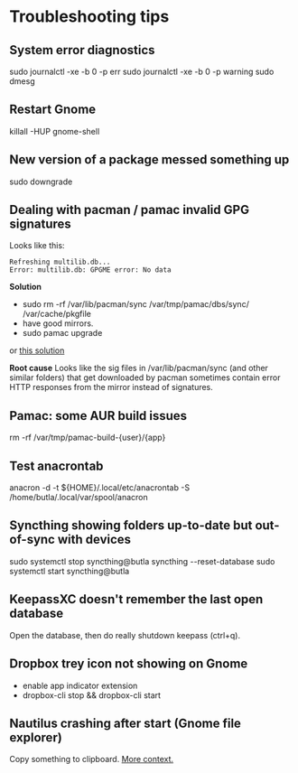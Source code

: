 Troubleshooting tips
====================

## System error diagnostics
sudo journalctl -xe -b 0 -p err
sudo journalctl -xe -b 0 -p warning
sudo dmesg

## Restart Gnome
killall -HUP gnome-shell

## New version of a package messed something up
sudo downgrade <package>

## Dealing with pacman / pamac invalid GPG signatures

Looks like this:

```
Refreshing multilib.db...
Error: multilib.db: GPGME error: No data
```

**Solution**
- sudo rm -rf /var/lib/pacman/sync /var/tmp/pamac/dbs/sync/ /var/cache/pkgfile
- have good mirrors.
- sudo pamac upgrade

or [this solution](https://forum.manjaro.org/t/root-tip-how-to-mitigate-and-prevent-gpgme-error-when-syncing-your-system/84700)

**Root cause**
Looks like the sig files in /var/lib/pacman/sync (and other similar folders) that get downloaded by pacman
sometimes contain error HTTP responses from the mirror instead of signatures.

## Pamac: some AUR build issues
rm -rf /var/tmp/pamac-build-{user}/{app}

## Test anacrontab
anacron -d -t ${HOME}/.local/etc/anacrontab -S /home/butla/.local/var/spool/anacron

## Syncthing showing folders up-to-date but out-of-sync with devices
sudo systemctl stop syncthing@butla
syncthing --reset-database
sudo systemctl start syncthing@butla

## KeepassXC doesn't remember the last open database
Open the database, then do really shutdown keepass (ctrl+q).

## Dropbox trey icon not showing on Gnome
- enable app indicator extension
- dropbox-cli stop && dropbox-cli start

## Nautilus crashing after start (Gnome file explorer)
Copy something to clipboard. [More context.](https://gitlab.gnome.org/GNOME/nautilus/-/issues/2539)
